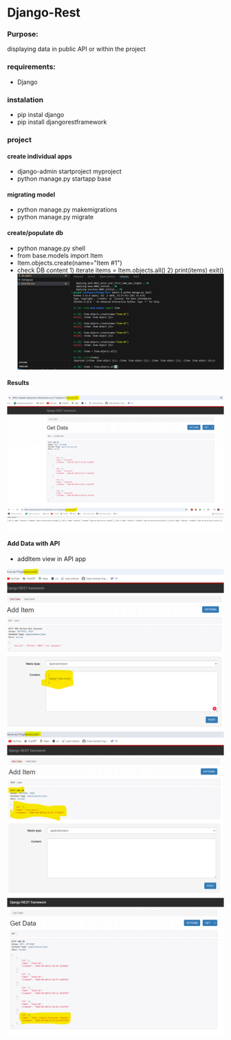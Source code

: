 # Django-Rest

### Purpose: 
displaying data in public API or within the project


### requirements:
 - Django 

### instalation
 - pip instal django
 - pip install djangorestframework

### project

#### create individual apps

 - django-admin startproject myproject
 - python manage.py startapp base

#### migrating model
- python manage.py makemigrations
- python manage.py migrate

#### create/populate db
- python manage.py shell
- from base.models import Item
- Item.objects.create(name="Item #1")
- check DB content 1) iterate items = Item.objects.all() 2) print(items)
exit()
![Populating Data](myproject/images/populating_data.png)


#### Results
![API Format](myproject/images/rest_presenting_data_api_format.png)
![JSON Format](myproject/images/rest_presenting_data_json_format.png)

#### Add Data with API

- addItem view in API app

![Adding New Entry](myproject/images/adding_new_entry.png)
![Added New Entry](myproject/images/added_new_entry.png)
![Entered Data](myproject/images/post_method_entered_data.png)
